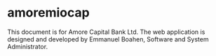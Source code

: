 # amoremiocap
This document is for Amore Capital Bank Ltd. The web application is 
designed and developed by Emmanuel Boahen, Software and System Administrator.
